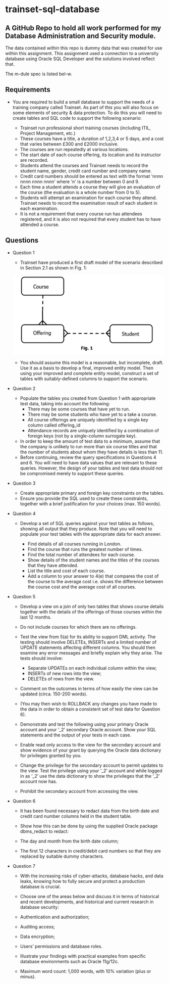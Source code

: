 # trainset-sql-database
 
## A GitHub Repo to hold all work performed for my Database Administration and Security module.

The data contained within this repo is dummy data that was created for use within this assignment. This assignment used a connection to a university database using Oracle SQL Developer and the solutions involved reflect that.

The m-dule spec is listed bel-w. 

## Requirements

* You are required to build a small database to support the needs of a training company called Trainset.  As part of this you will also focus on some elements of security & data protection.  To do this you will need to create tables and SQL code to support the following scenario: 

	-	Trainset run professional short training courses (including ITIL, Project Management, etc.)
	-	These courses have a title, a duration of 1,2,3,4 or 5 days, and a cost that varies between £300 and £2000 inclusive.
	-	The courses are run repeatedly at various locations.
	-	The start date of each course offering, its location and its instructor are recorded.
	-	Students attend the courses and Trainset needs to record the student name, gender, credit card number and company name.
	-	Credit card numbers should be entered as text with the format 'nnnn nnnn nnnn nnnn' where 'n' is a number between 0 and 9.
	-	Each time a student attends a course they will give an evaluation of the course (the evaluation is a whole number from 0 to 5).
	-	Students will attempt an examination for each course they attend. Trainset needs to record the examination result of each student in each examination.
	-	It is not a requirement that every course run has attendees registered, and it is also not required that every student has to have attended a course.

## Questions

* Question 1

	* Trainset have produced a first draft model of the scenario described in Section 2.1 as shown in Fig. 1:

	![Figure 1](Fig1.png?raw=true "Draft Model")

	* You should assume this model is a reasonable, but incomplete, draft.  Use it as a basis to develop a final, improved entity model.  Then using your improved and complete entity model, construct a set of tables with suitably-defined columns to support the scenario.

* Question 2

	* Populate the tables you created from Question 1 with appropriate test data, taking into account the following:
		* There may be some courses that have yet to run.
		* There may be some students who have yet to a take a course. 
		* All course offerings are uniquely identified by a single key column called offering_id 
		* Attendance records are uniquely identified by a combination of foreign keys (not by a single-column surrogate key).
	* In order to keep the amount of test data to a minimum, assume that the company is unlikely to run more than six course titles and that the number of students about whom they have details is less than 11.
	* Before continuing, review the query specifications in Questions 4 and 6. You will need to have data values that are relevant to these queries.  However, the design of your tables and test data should not be compromised merely to support these queries.

* Question 3

	* Create appropriate primary and foreign key constraints on the tables.  
	* Ensure you provide the SQL used to create these constraints, together with a brief justification for your choices (max. 150 words).

* Question 4
	* Develop a set of SQL queries against your test tables as follows, showing all output that they produce.  Note that you will need to populate your test tables with the appropriate data for each answer.

		*	Find details of all courses running in London. 
		*	Find the course that runs the greatest number of times. 
		*	Find the total number of attendees for each course. 
		*	Show details of the student names and the titles of the courses that they have attended. 
		*	List the title and cost of each course. 
		*	Add a column to your answer to 4(e) that compares the cost of the course to the average cost i.e. shows the difference between the course cost and the average cost of all courses.  

* Question 5
	* Develop a view on a join of only two tables that shows course details together with the details of the offerings of those courses within the last 12 months. 

	* Do not include courses for which there are no offerings.

	* Test the view from 5(a) for its ability to support DML activity.  The testing should involve DELETEs, INSERTs and a limited number of UPDATE statements affecting different columns.  You should then examine any error messages and briefly explain why they arise.  The tests should involve:

		*	Separate UPDATEs on each individual column within the view;
		*	INSERTs of new rows into the view;
		*	DELETEs of rows from the view.

	* Comment on the outcomes in terms of how easily the view can be updated (circa. 150-200 words).

	* (You may then wish to ROLLBACK any changes you have made to the data in order to obtain a consistent set of test data for Question 6).

	* Demonstrate and test the following using your primary Oracle account and your ‘_2’ secondary Oracle account.  Show your SQL statements and the output of your tests in each case.
	* Enable read only access to the view for the secondary account and show evidence of your grant by querying the Oracle data dictionary for privileges granted by you. 
	* Change the privilege for the secondary account to permit updates to the view.  Test the privilege using your ‘_2’ account and while logged in as ‘_2’ use the data dictionary to show the privileges that the ‘_2’ account now has.  
	* Prohibit the secondary account from accessing the view.   

* Question 6
	* It has been found necessary to redact data from the birth date and credit card number columns held in the student table. 
 
	* Show how this can be done by using the supplied Oracle package dbms_redact to redact:

	* The day and month from the birth date column;

	* The first 12 characters in credit/debit card numbers so that they are replaced by suitable dummy characters.

* Question 7

	* With the increasing risks of cyber-attacks, database hacks, and data leaks, knowing how to fully secure and protect a production database is crucial.  

	* Choose one of the areas below and discuss it in terms of historical and recent developments, and historical and current research in database security:

	* Authentication and authorization;  
	* Auditing access;  
	* Data encryption;  
	* Users’ permissions and database roles.  

	* Illustrate your findings with practical examples from specific database environments such as Oracle 11g/12c.

	* Maximum word count: 1,000 words, with 10% variation (plus or minus).
